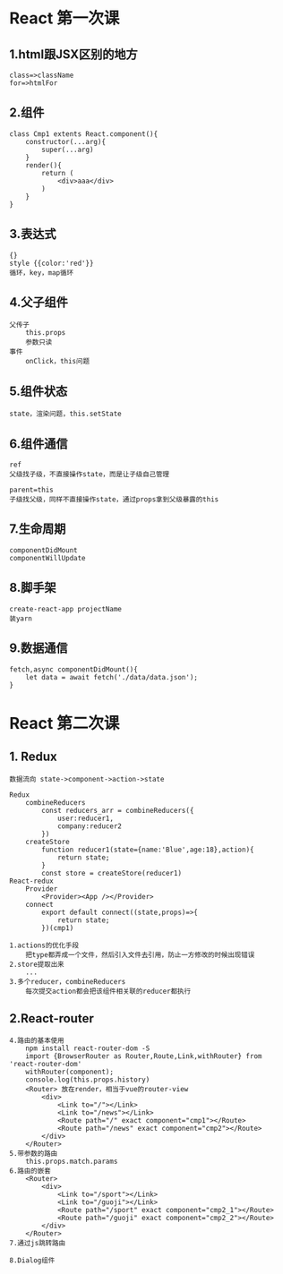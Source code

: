 # React 第一次课

## 1.html跟JSX区别的地方
    class=>className
    for=>htmlFor

## 2.组件
    class Cmp1 extents React.component(){
        constructor(...arg){
            super(...arg)
        }
        render(){
            return (
                <div>aaa</div>
            )
        }
    }   

## 3.表达式
    {}
    style {{color:'red'}}
    循环，key，map循环

## 4.父子组件
    父传子
        this.props
        参数只读
    事件
        onClick，this问题

## 5.组件状态
    state，渲染问题，this.setState

## 6.组件通信
    ref 
    父级找子级，不直接操作state，而是让子级自己管理

    parent=this
    子级找父级，同样不直接操作state，通过props拿到父级暴露的this

## 7.生命周期
    componentDidMount
    componentWillUpdate

## 8.脚手架
    create-react-app projectName
    装yarn

## 9.数据通信
    fetch,async componentDidMount(){
        let data = await fetch('./data/data.json');
    }

# React 第二次课
## 1. Redux
    数据流向 state->component->action->state

    Redux
        combineReducers
            const reducers_arr = combineReducers({
                user:reducer1,
                company:reducer2
            })
        createStore
            function reducer1(state={name:'Blue',age:18},action){
                return state;
            }
            const store = createStore(reducer1)
    React-redux
        Provider
            <Provider><App /></Provider>
        connect
            export default connect((state,props)=>{
                return state;
            })(cmp1)

    1.actions的优化手段
        把type都弄成一个文件，然后引入文件去引用，防止一方修改的时候出现错误
    2.store提取出来
        ...
    3.多个reducer，combineReducers
        每次提交action都会把该组件相关联的reducer都执行
## 2.React-router
    4.路由的基本使用
        npm install react-router-dom -S
        import {BrowserRouter as Router,Route,Link,withRouter} from 'react-router-dom'
        withRouter(component);
        console.log(this.props.history)
        <Router> 放在render，相当于vue的router-view
            <div>
                <Link to="/"></Link>
                <Link to="/news"></Link>
                <Route path="/" exact component="cmp1"></Route>
                <Route path="/news" exact component="cmp2"></Route>
            </div>
        </Router>
    5.带参数的路由
        this.props.match.params
    6.路由的嵌套
        <Router>
            <div>
                <Link to="/sport"></Link>
                <Link to="/guoji"></Link>
                <Route path="/sport" exact component="cmp2_1"></Route>
                <Route path="/guoji" exact component="cmp2_2"></Route>
            </div>
        </Router>
    7.通过js跳转路由
    
    8.Dialog组件